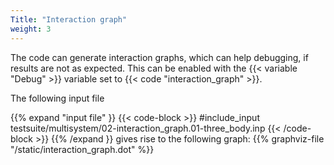 ```yaml
---
Title: "Interaction graph"
weight: 3
---
```


The code can generate interaction graphs, which can help debugging, if results are not as expected. This can be enabled with the {{< variable "Debug" >}} variable set to {{< code "interaction_graph" >}}.

The following input file 

{{% expand "input file" }}
{{< code-block >}}
#include_input testsuite/multisystem/02-interaction_graph.01-three_body.inp
{{< /code-block >}}
{{% /expand }}
gives rise to the following graph:
{{% graphviz-file "/static/interaction_graph.dot" %}}